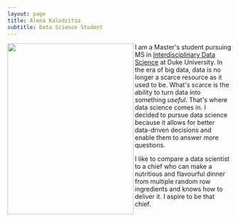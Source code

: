 ```yaml
---
layout: page
title: Alena Kalodzitsa
subtitle: Data Science Student 
---
```


<img align="left" width = "284" height = "386" src="/assets/img/08200007.1.jpg" style="float:left padding-left:10px">



I am a Master's student pursuing MS in [Interdisciplinary Data Science](https://datascience.duke.edu/) at Duke University. In the era of big data, data is no longer a scarce resource as it used to be. What's scarce is the ability to turn data into something *useful*. That's where data science comes in. I decided to pursue data science because it allows for better data-driven decisions and enable them to answer more questions. 

I like to compare a data scientist to a chief who can make a nutritious and flavourful dinner from multiple random row ingredients and knows how to deliver it. I aspire to be that chief. 

